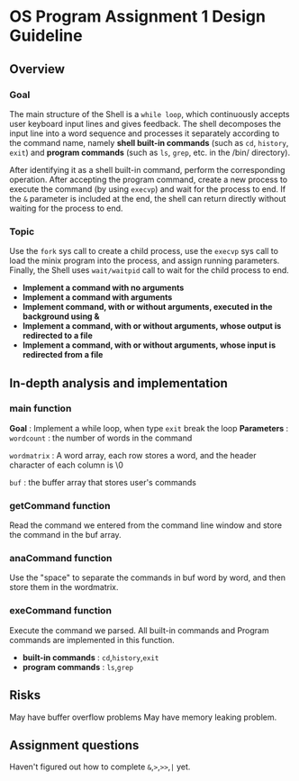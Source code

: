 # OS Program Assignment 1 Design Guideline    
## Overview

### Goal
The main structure of the Shell is a `while loop`, which continuously accepts user keyboard input lines and gives feedback. The shell decomposes the input line into a word sequence and processes it separately according to the command name, namely **shell built-in commands** (such as `cd`, `history`, `exit`) and **program commands** (such as `ls`, `grep`, etc. in the /bin/ directory). 

After identifying it as a shell built-in command, perform the corresponding operation. After accepting the program command, create a new process to execute the command (by using `execvp`) and wait for the process to end. If the `&` parameter is included at the end, the shell can return directly without waiting for the process to end.
### Topic
Use the `fork` sys call to create a child process, use the `execvp` sys call to load the minix program into the process, and assign running parameters. Finally, the Shell uses `wait/waitpid` call to wait for the child process to end.
* **Implement a command with no arguments**
* **Implement a command with arguments**
* **Implement command, with or without arguments, executed in the background using &**
* **Implement a command, with or without arguments, whose output is redirected to a file**
* **Implement a command, with or without arguments, whose input is redirected from a file**

## In-depth analysis and implementation
### main function
**Goal** : Implement a while loop, when type `exit` break the loop
**Parameters** : 
`wordcount` : the number of words in the command

`wordmatrix` : A word array, each row stores a word, and the header character of each column is \0

`buf` : the buffer array that stores user's commands

### getCommand function
Read the command we entered from the command line window and store the command in the buf array. 

### anaCommand function
Use the "space" to separate the commands in buf word by word, and then store them in the wordmatrix.

### exeCommand function
Execute the command we parsed. All built-in commands and Program commands are implemented in this function.
* **built-in commands** : `cd`,`history`,`exit`
* **program commands** : `ls`,`grep`


## Risks
May have buffer overflow problems
May have memory leaking problem.

## Assignment questions
Haven't figured out how to complete  `&`,``>``,``>>``,``|`` yet. 

